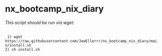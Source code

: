 # nx_bootcamp_nix_diary

###### This script should be run via wget:
``` 1) wget https://raw.githubusercontent.com/JewEllerrr/nx_bootcamp_nix_diary/main/install.sh```  
``` 2) sh install.sh ```
